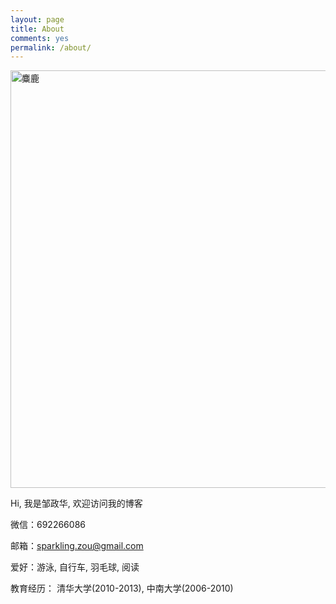 ```yaml
---
layout: page
title: About
comments: yes
permalink: /about/
---
```





<img title="麋鹿" src="https://i.imgur.com/Mdc4szJl.jpg" alt="麋鹿" width="580" height="668" />

Hi, 我是邹政华, 欢迎访问我的博客

微信：692266086

邮箱：sparkling.zou@gmail.com

爱好：游泳, 自行车, 羽毛球, 阅读

教育经历： 清华大学(2010-2013), 中南大学(2006-2010) 




